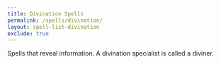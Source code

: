 ```yaml
---
title: Divination Spells
permalink: /spells/divination/
layout: spell-list-divination
exclude: true
---
```

Spells that reveal information. A divination specialist is called a diviner.